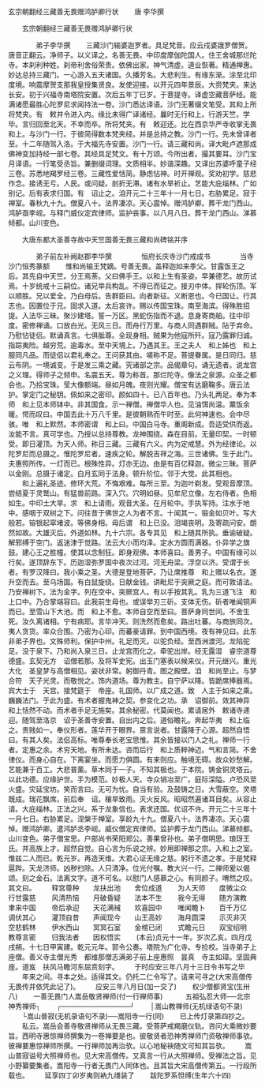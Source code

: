   玄宗朝翻经三藏善无畏赠鸿胪卿行状
　　唐 李华撰




　　玄宗朝翻经三藏善无畏赠鸿胪卿行状

　　　　弟子李华撰
　　三藏沙门输婆迦罗者。具足梵音。应云戍婆誐罗僧贺。唐音正翻云。净师子。以义译之。名善无畏。中印度摩伽陀国人。住王舍城那烂陀寺。本刹利种姓。刹帝利舍俗荣贵。依佛出家。神气清虚。道业恢著。精通禅惠。妙达总持三藏门。一心游入五天诸国。久播芳名。大悲利生。有缘东渐。涂至北印度境。响震摩贺支那我皇授集贤良。发使迎接。以开元四年景辰。大赍梵夹。来达长安。初于兴福寺南塔院安置。次后五年丁巳岁。于菩提寺。译虚空藏菩萨经。能满诸愿最胜心陀罗尼求闻持法一卷。沙门悉达译语。沙门无著缀文笔受。其和上所将梵夹。有　敕并令进入内。缘比未得广译诸经。曩时无行和上。行游天竺。学毕。言归回至北天。不幸而卒。所将梵夹。有　敕迎还。比在西京华严寺收掌无畏和上。与沙门一行。于彼简得数本梵夹经。并是总持之教。沙门一行。先未曾译者至。十二年随驾入洛。于大福先寺安置。沙门一行。请三藏和尚。译大毗卢遮那成佛神变加持经一部七卷。其经具足梵文。有十万颂。今所出者。撮其要耳。沙门宝月译语。一行笔受丞旨。兼删缀词理。文质相半。妙谐深趣。又译出苏婆呼童子经三卷。苏悉地羯罗经三卷。三藏性爱恬简。静虑怗神。时开禅观。奖劝初学。慈悲作念。接诱无亏。人民。或问疑。剖折无滞。诸有水旱祈止。艺能大庇缁林。广如别记。后有表求归国。有　诏止之。洎开元二十三年十一月七日。右胁累足。寂于禅室。春秋九十九。僧夏八十。法界凄凉。天心震悼。赠鸿胪卿。葬干龙门西山。鸿胪亟李岘。与释门威仪定宾律师。监护丧事。以八月八日。葬干龙门西山。涕慕倾都。山川变色。

　　大唐东都大圣善寺故中天竺国善无畏三藏和尚碑铭并序

　　　　弟子前左补阙赵郡李华撰
　　　　恒府长庆寺沙门戒成书
　　　　当寺沙门恒秀篆额
　　惟和尚输王梵嫡。号善无畏。盖释迦如来季父。甘露饭王之后。其先自中天竺。分王焉荼。父曰佛手王。以和上生有圣姿。早兼德艺。故历试焉。十岁统戒十三嗣位。诸兄举兵构乱。不得已而征之。接刃中体。捍轮伤顶。军以顺胜。兄以爱全。乃白母后。告群臣曰。向者新征。义断恩也。今已国让。行其志也。因置位于兄。固求入道。太后哀许。赐以传国宝珠。南至海滨。得殊胜招提。入法华三昧。聚沙建塔。誓一万区。黑蛇伤指而不退。息身寄商舶。往中印度。密修禅诵。口放白光。无风三日。而舟行万里。与商人同遇群贼。阽于弃命。乃慰怗徒侣。默诵真言。七俱胝尊。全现身相。贼果为他寇所歼。寇乃露罪归诚。指踪夷险。越穷荒。逾毒水。至中天境上。乃遇其王。王之夫人　和上姊也　和上服同凡品。而徒侣以君礼奉之。王问获其由。嗟称不足。菩提眷属。是日同归。慈云布阴。一境诚变。于是发三乘之藏。究诸部之宗。品偈章句。诵无遗者。说龙宫之义理。得师子之频申。名震五天。尊为称首。那烂陀寺。像法之泉源。众圣之都会也。乃拾宝珠。莹大像额端。昼如月魄。夜则光耀。僧宝有达磨鞠多。唐云法护。掌定门之秘钥。佩如来之密印。颜如四十。已八百年也。乃头礼两足。奉为本师　和上见本师钵中。非其国食。示一禅僧。禅僧华人也。见油饵尚温。粟饭余暖。愕而叹曰。中国去此十万八千里。是彼朝熟而午时至。此何神速也。会中尽骇。唯　和上默然。本师密谓　和上曰。中国白马寺。重阁新成。吾适受供而返。汝能不言。真可学也。乃授以总持尊教。龙神围绕。森在目前。无量印契。一时顿受。即日灌顶。为天人师。称日三藏。三藏有六义。内为定戒慧。外为经律论。以陀罗尼而总摄之。惟陀罗尼者。速疾之轮。解脱吉祥之海。三世诸佛。生于此门。夫惠照所传。一灯而已。根殊性异。灯亦无边。由是有百亿释迦。微尘三昧。菩萨以金刚。总摄于诸定。白月玄同于法身。顿升阶位。邻于大觉。此其相也。
　　和上遍礼圣迹。修环大荒。不悔艰难。每所三至。为迦叶剃发。受观音摩顶。尝结夏于灵鹫山。有猛兽前路。深入穴。穴明如昼。见牟尼立像。左右侍者。色相如生。中印土大旱。求　和上请雨。观音大圣。在月轮中。手执军持。注水于地中。感咽于双树之下。问往昔于佛世之人为者不言。十闻其一。锻金如贝叶。写大般若。镕银起窣堵波。等佛身相。母后谓　和上已没。泪竭丧明。及寄疏问安。朗然如故。大雄灭后。外道如林。九十六宗。各专其见　和上随其所执。垂谕破疑。解邪缚于空门。返迷津于觉路。法云大小而均泽。定水方圆而满器。仆异学之旗鼓。建心王之胜幢。使其以念制狂。即身观佛。本师喜曰。善男子。中国有缘可以行矣。遂顶辞东下。历迦湿弥罗国中夜次过河。河无舟梁。浮空以济。受谓于长者。有罗汉降曰。我小乘之圣。大德是登地菩萨。乃让席推尊　和上赠以名衣。遂升空而去。至乌场国。有白鼠旋绕。日献金钱。讲毗尼于突厥之庭。而可敦请法。乃安禅树下。法为金字。列在空中。突厥宫人。有以手按其乳。乳为三道飞注　和上口中。乃合掌端容曰。此我前生母也。或误举刃三斫。支体无伤。斫者唯闻铜声而已。至雪山下大池。而　和上不愈。本师自空而至曰。菩萨身同世间。不舍生死。汝久离诸相。宁有病耶。言毕冲天。则洗然而愈矣。路出吐蕃。与商旅同次。夷人贪货。率众合围。乃密为心印。而蕃豪请罪。到中国西境。夜有神见曰。此东非弟子界也。文殊师利。保护中州。礼足而灭。以驼负经。至西洲渡河。龙陷驼足。没于泉下。乃和尚入泉三日。止龙宫而化之。牵驼出岸。经无露湿　睿宗道尊德盛。玄契无方　诏僧若那。及将军史宪。出玉门塞表以候来仪。开元继兴。重光大化　圣皇梦与高僧相见。姿状非常。躬御丹青。图之殿壁。洎　和尚至止。与梦合符　天子光灵。而敬悦之。饰内道场。尊为教主。自宁萨以降。皆跪席捧器焉。宾大士于　天宫。接梵筵于　帝座。礼国师。以广成之道。致　人主于如来之乘。巍巍法门。于此为盛。有术者握鬼神之契。参变化之功。承　诏御前。效其神异　和上恬然不动。而术者手足无施矣。其余秘密。代莫闻也。累请居外　敕诸寺递迎。随驾至洛京　诏于圣善寺安置。自出内之后。道俗瞻礼。奔起华夷　和上临之。贵贱如一。奉仪形者。莲华开于眼界。禀言说者。甘露降于心源。超然自悟曰。有其人矣。法侣高标。唯尊奉长老宝思惟。其余皆接以门人之礼。禅师一行者。定惠之余。术穷天地。有所未达。咨而后行　和上质粹神迈。气和言简。不舍律仪。而身心自在。下离宴坐。而愿力俱圆。有来则应。触境无碍。故众妙愁解。艺能兼于百工。大悲普薰。草木同于一子。不知其极也。于本院。铸金铜灵塔云。以此功德。应缘护世。手为模范。妙极人天。寺众销冶至广。庭际深隘。卢恐风至火盛。灾延宝坊。笑而言曰。无可为忧。自当有验。及鼓铸之日。大雪蔽空。灵塔既成。瑞花飘席。前后奉　诏。穰旱致雨。灭火反风。昭昭然遍诸耳目矣。从容止请。大庇缁林。正法之兴。系于龙象信也。表求还国。优诏不许。开元二十三年十一月七日。右胁累足。涅槃于禅室。享龄九十九。僧夏八十。法界凄凉。天心震悼。赠鸿胪卿。遣鸿胪丞李岘。威仪僧定宾律师。监护葬于龙门西山。涕慕倾都。山川变色。弟子僧宝思。户部尚书荣阳郑公。善果曾孙也。弟子僧明思。琅玡王氏。并高族上才。超然自觉。自心言为乐说之辨。妙用即禅那之宗。入和上之室。惟兹二人而已。乾元岁。再造天维。大君心证无缘之慈。躬行不遗之孝。于是梵释扈跸。天龙济师。凶秽扫除。人只清净。位光付嘱。教大兴一行。二禅师爰以偈颂。刻之金石。法离文字。道不可名。以慰门人感慕之心。有同颜子。喟然之叹。其文曰。
　　释宫尊种　　龙扶出池　　舍位成道
　　为人天师　　度微尘众　　行甘露慈
　　风清热恼　　月破昏疑　　法本不生
　　我今无得　　随方演教　　聿来中国
　　帝后承迎　　天花满裓　　欢喜园中
　　唯闻瞻卜　　百千万亿　　调伏其心
　　灌顶自昔　　声闻现今　　山王高妙
　　海月圆深　　示灭非灭　　空悲鹤林
　　伊水西山　　冥冥石室　　金棺已闭
　　式瞻元日　　双宝绍明　　教尊言密
　　归我法者　　因权悟实
　　(本云)贞元十一年。岁次乙亥。四月戊戌朔。十七日甲寅建。乾元元年。郭令公奏。塔院为广化寺。专捡校。当寺弟子上座僧。善义寺主僧光秀　都维那僧志满弟子前上座惠照　昙真　寺主如璋。坚固典座。道岌　扶风马瞻河东屈贲刻字。
　　于时应安三年八月十三日令书写之毕
　　年来之间。寻本之处。适得其文。仍托二仁令写了。请来可寻之(大宋高僧传无畏传并依凭此记了)。
　　应安三年八月日(加一交了)
　　权少僧都贤宝(生卅八)
　　一善无畏门人嵩岳敬贤禅师(付一行禅师事)
　　　五祖弘忍大师──北宗神秀禅师┐
　　┌──────────────┘
　　│嵩山教禅师(无机绿语句不录)
　　└嵩山普寂(无机录语句不录)──嵩阳寺一行(同)
　　已上传灯录第四抄之。
　　私云。嵩岳会善寺敬贤禅师从无畏三藏。受菩萨戒羯磨仪轨。咨问大乘微妙要旨。西明寺惠惊禅师撰集为一卷禅要是也。彼敬贤者恐神秀禅师门资敬禅师事欤。彼禅要惠惊禅师所撰。一行禅师加再治欤。以心地秘袂随文可知其旨欤。
　　嵩山普寂谥号大照禅师也。见大宋高僧传。又真言一行从大照禅师。受禅法之旨。见小野纂要集者。嵩阳寺一行者无畏门人同体也。且其旨大宋高僧传第五。一行段所载也。
　　延享四丁卯岁夷则衲九缮装了
　　跋陀罗系怛缚(生年六十四)

